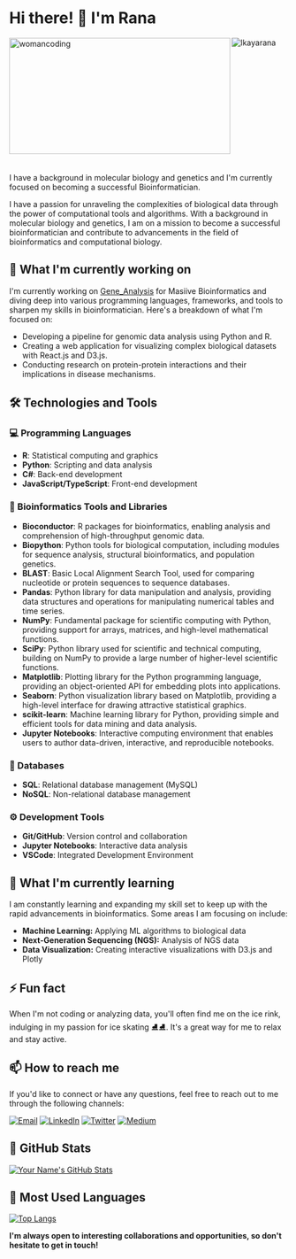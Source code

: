 # **Hi there! 👋 I'm Rana**

<image align="left" height="210px" alt="womancoding" width="400" src="https://media.giphy.com/media/v1.Y2lkPTc5MGI3NjExYWQ0Z2RvMnM2OGZrcTh5djQ5bzIwOGE3bHAyaWQxdjZ3anJodW9wbiZlcD12MV9naWZzX3NlYXJjaCZjdD1n/7A1dYzGilg6vLi9CLp/giphy.gif" />

<p align="left-end"> <img src="https://komarev.com/ghpvc/?username=lkayarana&label=Profile%20views&color=0e75b6&style=flat" alt="lkayarana" /> </p>

<div style="clear: both; height: 20px;"></div>

<p align="right-end">I have a background in molecular biology and genetics and I'm currently focused on becoming a successful Bioinformatician. 

I have a passion for unraveling the complexities of biological data through the power of computational tools and algorithms. With a background in molecular biology and genetics, I am on a mission to become a successful bioinformatician and contribute to advancements in the field of bioinformatics and computational biology.</p>


## **🔭 What I'm currently working on**

I'm currently working on [Gene_Analysis](https://github.com/lkayarana/Gene_Analysis.git) for Masiive Bioinformatics and diving deep into various programming languages, frameworks, and tools to sharpen my skills in bioinformatician. Here's a breakdown of what I'm focused on:

- Developing a pipeline for genomic data analysis using Python and R.
- Creating a web application for visualizing complex biological datasets with React.js and D3.js.
- Conducting research on protein-protein interactions and their implications in disease mechanisms.



## 🛠 Technologies and Tools

### **💻 Programming Languages**

- **R**: Statistical computing and graphics
- **Python**: Scripting and data analysis
- **C#**: Back-end development
- **JavaScript/TypeScript**: Front-end development

### **🧬 Bioinformatics Tools and Libraries**

- **Bioconductor**: R packages for bioinformatics, enabling analysis and comprehension of high-throughput genomic data.
- **Biopython**: Python tools for biological computation, including modules for sequence analysis, structural bioinformatics, and population genetics.
- **BLAST**: Basic Local Alignment Search Tool, used for comparing nucleotide or protein sequences to sequence databases.
- **Pandas**: Python library for data manipulation and analysis, providing data structures and operations for manipulating numerical tables and time series.
- **NumPy**: Fundamental package for scientific computing with Python, providing support for arrays, matrices, and high-level mathematical functions.
- **SciPy**: Python library used for scientific and technical computing, building on NumPy to provide a large number of higher-level scientific functions.
- **Matplotlib**: Plotting library for the Python programming language, providing an object-oriented API for embedding plots into applications.
- **Seaborn**: Python visualization library based on Matplotlib, providing a high-level interface for drawing attractive statistical graphics.
- **scikit-learn**: Machine learning library for Python, providing simple and efficient tools for data mining and data analysis.
- **Jupyter Notebooks**: Interactive computing environment that enables users to author data-driven, interactive, and reproducible notebooks.

### **💾 Databases**

- **SQL**: Relational database management (MySQL)
- **NoSQL**: Non-relational database management

### **⚙ Development Tools**

- **Git/GitHub**: Version control and collaboration
- **Jupyter Notebooks**: Interactive data analysis
- **VSCode**: Integrated Development Environment


## **🌱 What I'm currently learning**

I am constantly learning and expanding my skill set to keep up with the rapid advancements in bioinformatics. Some areas I am focusing on include:

- **Machine Learning:** Applying ML algorithms to biological data
- **Next-Generation Sequencing (NGS):** Analysis of NGS data
- **Data Visualization:** Creating interactive visualizations with D3.js and Plotly

## **⚡ Fun fact**

When I'm not coding or analyzing data, you'll often find me on the ice rink, indulging in my passion for ice skating ⛸⛸. It's a great way for me to relax and stay active.

## **📫 How to reach me**

If you'd like to connect or have any questions, feel free to reach out to me through the following channels:

<a href="https://mail.google.com/mail/?view=cm&fs=1&tf=1&to=rana99kaya@gmail.com"><img src="https://img.icons8.com/color/48/000000/gmail.png" alt="Email" /></a> </a> <a href="https://www.linkedin.com/in/kaya-rana/"><img src="https://img.icons8.com/color/48/000000/linkedin.png" alt="LinkedIn" /></a> <a href="https://twitter.com/IRanaKaya"><img src="https://img.icons8.com/color/48/000000/twitter.png" alt="Twitter" /></a> <a href="https://medium.com/@ranakaya"><img src="https://img.icons8.com/color/48/000000/medium.png" alt="Medium" /></a>

## 🚀 GitHub Stats

[![Your Name's GitHub Stats](https://github-readme-stats.vercel.app/api?username=lkayarana&show_icons=true&theme=radical)](https://github.com/lkayarana)

## 💼 Most Used Languages

[![Top Langs](https://github-readme-stats.vercel.app/api/top-langs/?username=lkayarana&layout=compact&theme=radical)](https://github.com/lkayarana)

**I'm always open to interesting collaborations and opportunities, so don't hesitate to get in touch!**
